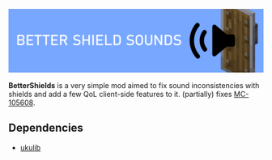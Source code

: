 ![banner](https://raw.githubusercontent.com/uku3lig/bettershields/1.19.3/banner.png)

**BetterShields** is a very simple mod aimed to fix sound inconsistencies with shields and add a few QoL client-side features to it.
(partially) fixes [MC-105608](https://bugs.mojang.com/browse/MC-105068).

## Dependencies
* [ukulib](https://modrinth.com/mod/ukulib)